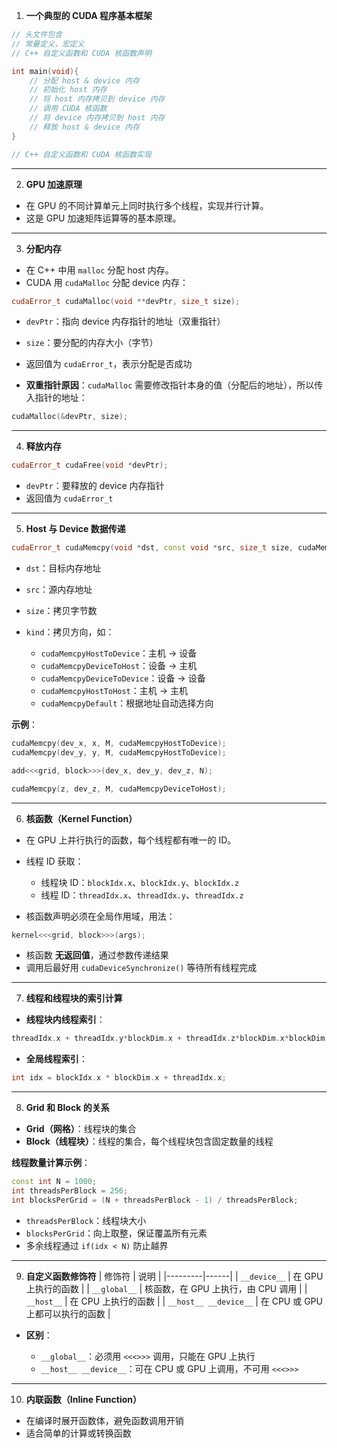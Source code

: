 1. **一个典型的 CUDA 程序基本框架**

```cpp
// 头文件包含
// 常量定义，宏定义
// C++ 自定义函数和 CUDA 核函数声明

int main(void){
    // 分配 host & device 内存
    // 初始化 host 内存
    // 将 host 内存拷贝到 device 内存
    // 调用 CUDA 核函数
    // 将 device 内存拷贝到 host 内存
    // 释放 host & device 内存
}

// C++ 自定义函数和 CUDA 核函数实现
```

---

2. **GPU 加速原理**

* 在 GPU 的不同计算单元上同时执行多个线程，实现并行计算。
* 这是 GPU 加速矩阵运算等的基本原理。

---

3. **分配内存**

* 在 C++ 中用 `malloc` 分配 host 内存。
* CUDA 用 `cudaMalloc` 分配 device 内存：

```cpp
cudaError_t cudaMalloc(void **devPtr, size_t size);
```

* `devPtr`：指向 device 内存指针的地址（双重指针）

* `size`：要分配的内存大小（字节）

* 返回值为 `cudaError_t`，表示分配是否成功

* **双重指针原因**：`cudaMalloc` 需要修改指针本身的值（分配后的地址），所以传入指针的地址：

```cpp
cudaMalloc(&devPtr, size);
```

---

4. **释放内存**

```cpp
cudaError_t cudaFree(void *devPtr);
```

* `devPtr`：要释放的 device 内存指针
* 返回值为 `cudaError_t`

---

5. **Host 与 Device 数据传递**

```cpp
cudaError_t cudaMemcpy(void *dst, const void *src, size_t size, cudaMemcpyKind kind);
```

* `dst`：目标内存地址
* `src`：源内存地址
* `size`：拷贝字节数
* `kind`：拷贝方向，如：

  * `cudaMemcpyHostToDevice`：主机 → 设备
  * `cudaMemcpyDeviceToHost`：设备 → 主机
  * `cudaMemcpyDeviceToDevice`：设备 → 设备
  * `cudaMemcpyHostToHost`：主机 → 主机
  * `cudaMemcpyDefault`：根据地址自动选择方向

**示例**：

```cpp
cudaMemcpy(dev_x, x, M, cudaMemcpyHostToDevice);
cudaMemcpy(dev_y, y, M, cudaMemcpyHostToDevice);

add<<<grid, block>>>(dev_x, dev_y, dev_z, N);

cudaMemcpy(z, dev_z, M, cudaMemcpyDeviceToHost);
```

---

6. **核函数（Kernel Function）**

* 在 GPU 上并行执行的函数，每个线程都有唯一的 ID。
* 线程 ID 获取：

  * 线程块 ID：`blockIdx.x`、`blockIdx.y`、`blockIdx.z`
  * 线程 ID：`threadIdx.x`、`threadIdx.y`、`threadIdx.z`
* 核函数声明必须在全局作用域，用法：

```cpp
kernel<<<grid, block>>>(args);
```

* 核函数 **无返回值**，通过参数传递结果
* 调用后最好用 `cudaDeviceSynchronize()` 等待所有线程完成

---

7. **线程和线程块的索引计算**

* **线程块内线程索引**：

```cpp
threadIdx.x + threadIdx.y*blockDim.x + threadIdx.z*blockDim.x*blockDim.y
```

* **全局线程索引**：

```cpp
int idx = blockIdx.x * blockDim.x + threadIdx.x;
```

---

8. **Grid 和 Block 的关系**

* **Grid（网格）**：线程块的集合
* **Block（线程块）**：线程的集合，每个线程块包含固定数量的线程

**线程数量计算示例**：

```cpp
const int N = 1000;
int threadsPerBlock = 256;
int blocksPerGrid = (N + threadsPerBlock - 1) / threadsPerBlock;
```

* `threadsPerBlock`：线程块大小
* `blocksPerGrid`：向上取整，保证覆盖所有元素
* 多余线程通过 `if(idx < N)` 防止越界

---

9. **自定义函数修饰符**
   | 修饰符 | 说明 |
   |---------|------|
   | `__device__` | 在 GPU 上执行的函数 |
   | `__global__` | 核函数，在 GPU 上执行，由 CPU 调用 |
   | `__host__` | 在 CPU 上执行的函数 |
   | `__host__ __device__` | 在 CPU 或 GPU 上都可以执行的函数 |

* **区别**：

  * `__global__`：必须用 `<<<>>>` 调用，只能在 GPU 上执行
  * `__host__ __device__`：可在 CPU 或 GPU 上调用，不可用 `<<<>>>`

---

10. **内联函数（Inline Function）**

* 在编译时展开函数体，避免函数调用开销
* 适合简单的计算或转换函数
